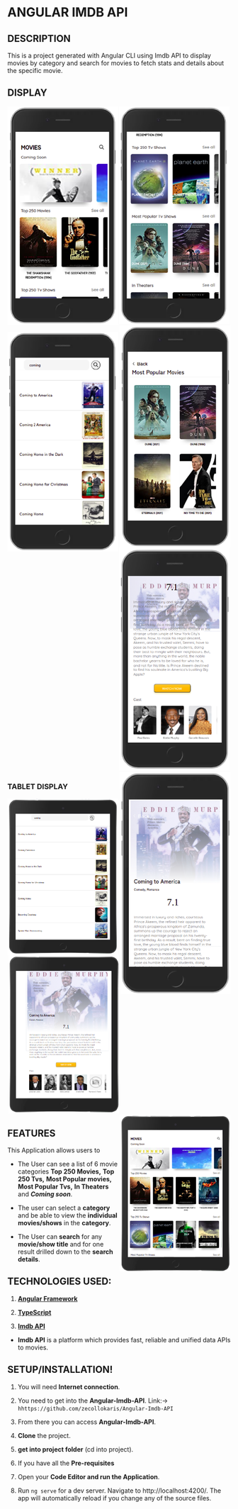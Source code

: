 # ANGULAR IMDB API

## DESCRIPTION

This is a project generated with Angular CLI using Imdb API to display movies by category and search for movies to fetch stats and details about the specific movie.

## DISPLAY

<p align="center">
<img align="left" width="250" src="Spec.md/Imdb1.png"/>
<img align="centre" width="250" src="Spec.md/Imdb2.png"/>
<img align="right" width="250" src="Spec.md/Imdb4.png" />
<p>

<p align="center">
<img align="left" width="250" src="Spec.md/Imdb6.png"/>
<img align="centre" width="250" src="Spec.md/Imdb7.png"/>
<img align="right" width="250" src="Spec.md/Imdb8.png"/>
<p>

### TABLET DISPLAY

<p align="center">
<img align="left" width="250" src="Spec.md/Imdb5.png"/>
<img align="centre" width="250" src="Spec.md/Imdb9.png"/>
<img align="right" width="250" src="Spec.md/Imdb10.png"/>
<p>

## FEATURES

This Application allows users to

- The User can see a list of 6 movie categories **Top 250 Movies,** **Top 250 Tvs,** **Most Popular movies,** **Most Popular Tvs,** **In Theaters** and **_Coming soon_**.

- The user can select a **category** and be able to view the **individual movies/shows** in the **category**.

- The User can **search** for any **movie/show title** and for one result drilled down to the **search details**.

## TECHNOLOGIES USED:

1. **[Angular Framework](https://angular.io/)**

2. **[TypeScript](https://www.typescriptlang.org/)**

3. **[Imdb API](https://imdb-api.com/api)**

- **Imdb API** is a platform which provides fast, reliable and unified data APIs to movies.

## **SETUP/INSTALLATION!**

1. You will need **Internet connection**.

2. You need to get into the **Angular-Imdb-API**. Link:-> `hhttps://github.com/zecollokaris/Angular-Imdb-API`

3. From there you can access **Angular-Imdb-API**.

4. **Clone** the project.

5. **get into project folder** (cd into project).

6. If you have all the **Pre-requisites**

7. Open your **Code Editor and run the Application**.

8. Run `ng serve` for a dev server. Navigate to http://localhost:4200/. The app will automatically reload if you change any of the source files.
